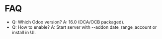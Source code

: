 # FAQ

- Q: Which Odoo version? A: 16.0 (OCA/OCB packaged).
- Q: How to enable? A: Start server with --addon date_range_account or install in UI.
